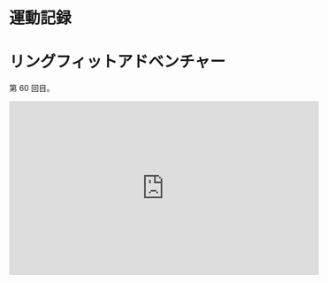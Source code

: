 



# 運動記録
# リングフィットアドベンチャー
第 60 回目。

<iframe width="560" height="315" src="https://www.youtube.com/embed/WfZ00ZROPiw" frameborder="0" allow="accelerometer; autoplay; clipboard-write; encrypted-media; gyroscope; picture-in-picture" allowfullscreen></iframe>
